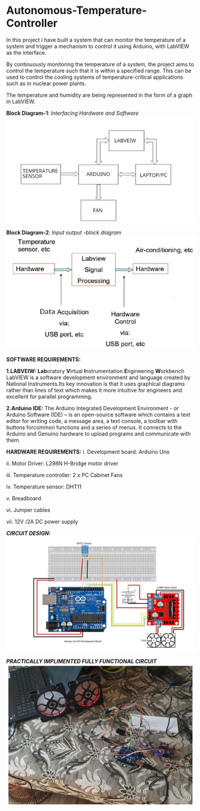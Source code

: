 # Autonomous-Temperature-Controller
In this project i have built a system that can monitor the temperature of a system and trigger a mechanism to control it using Arduino, with LabVIEW as the interface.

By continuously monitoring the temperature of a system, the project aims to control the temperature such that it is within a specified range.
This can be used to control the cooling systems of temperature-critical applications such as in nuclear power plants. 

The temperature and humidity are being represented in the form of a graph in LabVIEW.

**Block Diagram-1**: *Interfacing Hardware and Software*
![](Images/image1.JPG)

**Block Diagram-2**: *Input output -block diagram*
![](Images/image2.JPG)

**SOFTWARE REQUIREMENTS:**

**1.LABVEIW:** **Lab**oratory **V**irtual **I**nstrumentation **E**ngineering **W**orkbench
LabVIEW is a software development environment and language created by National Instruments.Its key innovation is that it uses graphical diagrams rather than lines of text which makes it more intuitive for engineers and excellent for parallel programming.

**2.Arduino IDE:**
The Arduino Integrated Development Environment - or Arduino Software (IDE) – is an open-source software which contains a text editor for writing code, a message area, a text console, a toolbar with buttons forcommon functions and a series of menus. It connects to the Arduino and Genuino hardware to upload programs and communicate with them. 

 **HARDWARE REQUIREMENTS:**
i. Development board: Arduino Uno

ii. Motor Driver: L298N H-Bridge motor driver

iii. Temperature controller: 2 x PC Cabinet Fans

iv. Temperature sensor: DHT11

v. Breadboard

vi. Jumper cables

vii. 12V /2A DC power supply

***CIRCUIT DESIGN:***
![](Images/image3.JPG)

***PRACTICALLY IMPLIMENTED FULLY FUNCTIONAL CIRCUIT***
![](Images/image4.JPG)
